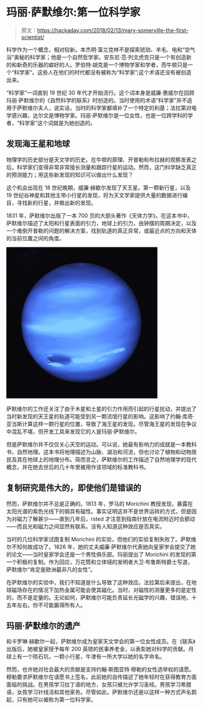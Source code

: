 # 玛丽·萨默维尔:第一位科学家

> 原文：<https://hackaday.com/2018/02/13/mary-somerville-the-first-scientist/>

科学作为一个概念，相对较新。本杰明·富兰克林不是探索琥珀、羊毛、电和“空气浴”奥秘的科学家；他是一个自然哲学家。安东尼·范·列文虎克只是一个有创造新的和新奇的乐器的癖好的人。罗伯特·胡克是一个博物学家和学者，而牛顿只是一个“科学家”。这些人在他们的时代都没有被称为“科学家”;这个术语还没有被创造出来。

“科学家”一词直到 19 世纪 30 年代才开始流行。这个词本身是威廉·惠威尔在回顾玛丽·萨默维尔的《自然科学的联系》时创造的。当时使用的术语“科学家”并不适用于萨默维尔夫人，说实话，当时的科学家都填补了一个特定的利基；法拉第对电学感兴趣，达尔文是博物学家。玛丽·萨默维尔是一位女性，也是一位跨学科的学者，“科学家”这个词就是为她创造的。

## 发现海王星和地球

物理学的历史部分是天文学的历史。在牛顿的原理、开普勒和布拉赫的观察发表之后，科学家们变得非常非常擅长测量和跟踪行星的运动。然而，这门科学缺乏真正的预测能力；用这些新发现的知识可以做出什么发现？

这个机会出现在 18 世纪晚期，威廉·赫歇尔发现了天王星。第一颗新行星，以及 19 世纪谷神星和其他主带小行星的发现，将为天文学家提供大量的数据进行编目，寻找新的行星，并做出新的发现。

1831 年，萨默维尔出版了一本 700 页的大部头著作《天体力学》。在这本书中，萨默维尔描述了太阳和行星表面的引力，地球上的引力，由钟摆的周期决定，以及一个难倒开普勒的问题的解决方案，找到轨道的真正异常，或最近点的方向和天体的当前位置之间的角度。

[![](img/a6bb73615748d42c6d1be5eeceebf9de.png)](https://hackaday.com/wp-content/uploads/2018/02/neptune_thumbnail.png)

萨默维尔的工作还关注了由于木星和土星的引力作用而引起的行星扰动，并提出了当时新发现的天王星的轨道可能受到另一颗流氓行星的影响。这影响了约翰·库奇·亚当斯计算这样一颗行星的位置，导致了海王星的发现。尽管海王星的发现在争议中混乱不堪，但开发工具来发现它的人是玛丽·萨默维尔。

但是萨默维尔并不仅仅关心天空的运动。可以说，她最有影响力的成就是一本教科书，自然地理。这本书将地理描述为山脉、湖泊和河流，但也讨论了植物和动物居民及其在地球上的地理分布。简而言之，萨默维尔的工作描述了自然地理学的现代概念，并在她去世后的几十年里被用作该领域的标准教科书。

## 复制研究是伟大的，即使他们是错误的

然而，萨默维尔并不总是正确的。1813 年，罗马的 Morichini 教授发现，暴露在太阳光谱的紫色光线下的钢具有磁性。事实证明这并不是世界运转的方式，但是因为对磁力了解甚少——直到几年后，rsted 才注意到指南针放在电流附近时会颤动——而且光和磁力之间显然有联系，没有人知道这种效应是否真实。

当时的几位科学家试图复制 Morichini 的实验，但他们的实验复制失败了。萨默维尔不知何故成功了。1826 年，她的丈夫威廉·萨默维尔代表她向皇家学会提交了她的论文——当时皇家学会还是一个男性俱乐部。玛丽提出了 Morichini 的发现的第一个积极的复制。作为回应，万花筒和立体镜的发明者大卫·布鲁斯特爵士写道，萨默维尔“肯定是欧洲最非凡的女性”。

在萨默维尔的实验中，我们不知道是什么导致了这种效应。法拉第后来提出，在地球磁场存在的情况下加热金属可能会使其磁化。当时，对磁性的测量更多的是定性的，而不是定量的。无论如何，萨默维尔可能负责延长光磁学的兴趣，错误地，十五年左右。你不可能赢得所有人。

## 玛丽·萨默维尔的遗产

和卡罗琳·赫歇尔一起，萨默维尔成为皇家天文学会的第一位女性成员。在《联系》出版后，她被皇家授予每年 200 英镑的民事养老金，以表彰她对科学的贡献。月球上有一个陨石坑，一颗小行星，牛津有一所大学以她的名字命名。

然而，也许她对社会最大的贡献是支持约翰·斯图亚特·穆勒的女性选举权的请愿。穆勒要求萨默维尔在请愿书上签名，此前她的自传描述了她年轻时在获得教育方面面临的挑战。在男孩学习拉丁语的地方，女孩只被允许学习圣经。男孩学习希腊语，女孩学习针线活和其他家务。尽管如此，萨默维尔还是以这样一种方式声名鹊起，只有她可以被称为第一位科学家。